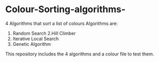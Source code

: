 # Colour-Sorting-algorithms-
4 Algorithms that sort a list of colours
Algorithms are:

1. Random Search 
2.Hill Climber
3. Iterative Local Search 
4. Genetic Algorithm

This repository includes the 4 algorithms and a colour file to test them.
